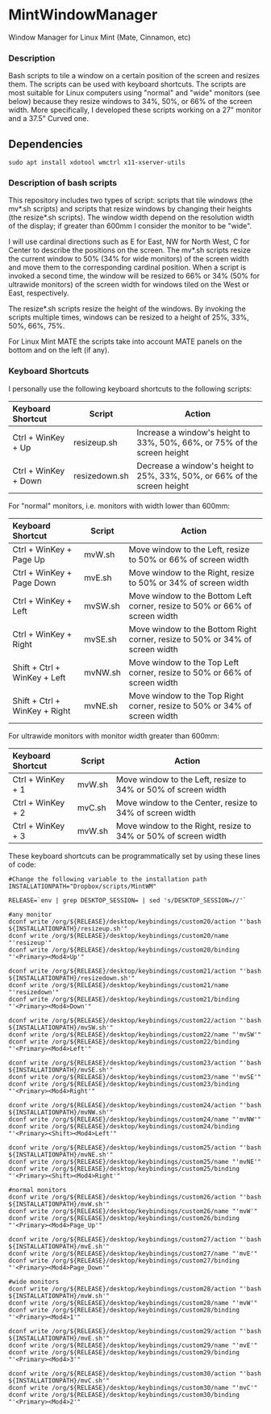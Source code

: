 # MintWindowManager
Window Manager for Linux Mint (Mate, Cinnamon, etc)

### Description
Bash scripts to tile a window on a certain position of the screen and resizes them. The scripts can be used with keyboard shortcuts. The scripts are most suitable for Linux computers using "normal" and "wide" monitors (see below) because they resize windows to 34%, 50%, or 66% of the screen width. More specifically, I developed these scripts working on a 27" monitor and a 37.5" Curved one.

## Dependencies
```sudo apt install xdotool wmctrl x11-xserver-utils```

### Description of bash scripts 
This repository includes two types of script: scripts that tile windows (the mv\*.sh scripts) and scripts that resize windows by changing their heights (the resize\*.sh scripts). The window width depend on the resolution width of the display; if greater than 600mm I consider the monitor to be "wide". 

I will use cardinal directions such as E for East, NW for North West, C for Center to describe the positions on the screen. The mv\*.sh scripts resize the current window to 50% (34% for wide monitors) of the screen width and move them to the corresponding cardinal position. When a script is invoked a second time, the window will be resized to 66% or 34% (50% for ultrawide monitors) of the screen width for windows tiled on the West or East, respectively. 

The resize\*.sh scripts resize the height of the windows. By invoking the scripts multiple times, windows can be resized to a height of 25%, 33%, 50%, 66%, 75%.

For Linux Mint MATE the scripts take into account MATE panels on the bottom and on the left (if any). 

### Keyboard Shortcuts
I personally use the following keyboard shortcuts to the following scripts: 

| Keyboard Shortcut | Script | Action |
| :-------- | -------- | -------|
| Ctrl + WinKey + Up | resizeup.sh | Increase a window's height to 33%, 50%, 66%, or 75% of the screen height |
| Ctrl + WinKey + Down | resizedown.sh | Decrease a window's height to 25%, 33%, 50%, or 66% of the screen height |

For "normal" monitors, i.e. monitors with width lower than 600mm:

| Keyboard Shortcut | Script | Action |
| :-------- | -------- | -------|
| Ctrl + WinKey + Page Up | mvW.sh | Move window to the Left, resize to 50% or 66% of screen width |
| Ctrl + WinKey + Page Down | mvE.sh | Move window to the Right, resize to 50% or 34% of screen width |
| Ctrl + WinKey + Left | mvSW.sh | Move window to the Bottom Left corner, resize to 50% or 66% of screen width |
| Ctrl + WinKey + Right | mvSE.sh | Move window to the Bottom Right corner, resize to 50% or 34% of screen width |
| Shift + Ctrl + WinKey + Left | mvNW.sh | Move window to the Top Left corner, resize to 50% or 66% of screen width |
| Shift + Ctrl + WinKey + Right | mvNE.sh | Move window to the Top Right corner, resize to 50% or 34% of screen width |

For ultrawide monitors with monitor width greater than 600mm: 

| Keyboard Shortcut | Script | Action |
| :-------- | -------- | -------|
| Ctrl + WinKey + 1 | mvW.sh | Move window to the Left, resize to 34% or 50% of screen width |
| Ctrl + WinKey + 2 | mvC.sh | Move window to the Center, resize to 34% of screen width |
| Ctrl + WinKey + 3 | mvW.sh | Move window to the Right, resize to 34% or 50% of screen width |

These keyboard shortcuts can be programmatically set by using these lines of code: 

```
#Change the following variable to the installation path
INSTALLATIONPATH="Dropbox/scripts/MintWM"

RELEASE=`env | grep DESKTOP_SESSION= | sed 's/DESKTOP_SESSION=//'`

#any monitor
dconf write /org/${RELEASE}/desktop/keybindings/custom20/action "'bash ${INSTALLATIONPATH}/resizeup.sh'"
dconf write /org/${RELEASE}/desktop/keybindings/custom20/name "'resizeup'"
dconf write /org/${RELEASE}/desktop/keybindings/custom20/binding "'<Primary><Mod4>Up'"

dconf write /org/${RELEASE}/desktop/keybindings/custom21/action "'bash ${INSTALLATIONPATH}/resizedown.sh'"
dconf write /org/${RELEASE}/desktop/keybindings/custom21/name "'resizedown'"
dconf write /org/${RELEASE}/desktop/keybindings/custom21/binding "'<Primary><Mod4>Down'"

dconf write /org/${RELEASE}/desktop/keybindings/custom22/action "'bash ${INSTALLATIONPATH}/mvSW.sh'"
dconf write /org/${RELEASE}/desktop/keybindings/custom22/name "'mvSW'"
dconf write /org/${RELEASE}/desktop/keybindings/custom22/binding "'<Primary><Mod4>Left'"

dconf write /org/${RELEASE}/desktop/keybindings/custom23/action "'bash ${INSTALLATIONPATH}/mvSE.sh'"
dconf write /org/${RELEASE}/desktop/keybindings/custom23/name "'mvSE'"
dconf write /org/${RELEASE}/desktop/keybindings/custom23/binding "'<Primary><Mod4>Right'"

dconf write /org/${RELEASE}/desktop/keybindings/custom24/action "'bash ${INSTALLATIONPATH}/mvNW.sh'"
dconf write /org/${RELEASE}/desktop/keybindings/custom24/name "'mvNW'"
dconf write /org/${RELEASE}/desktop/keybindings/custom24/binding "'<Primary><Shift><Mod4>Left'"

dconf write /org/${RELEASE}/desktop/keybindings/custom25/action "'bash ${INSTALLATIONPATH}/mvNE.sh'"
dconf write /org/${RELEASE}/desktop/keybindings/custom25/name "'mvNE'"
dconf write /org/${RELEASE}/desktop/keybindings/custom25/binding "'<Primary><Shift><Mod4>Right'"

#normal monitors
dconf write /org/${RELEASE}/desktop/keybindings/custom26/action "'bash ${INSTALLATIONPATH}/mvW.sh'"
dconf write /org/${RELEASE}/desktop/keybindings/custom26/name "'mvW'"
dconf write /org/${RELEASE}/desktop/keybindings/custom26/binding "'<Primary><Mod4>Page_Up'"

dconf write /org/${RELEASE}/desktop/keybindings/custom27/action "'bash ${INSTALLATIONPATH}/mvE.sh'"
dconf write /org/${RELEASE}/desktop/keybindings/custom27/name "'mvE'"
dconf write /org/${RELEASE}/desktop/keybindings/custom27/binding "'<Primary><Mod4>Page_Down'"

#wide monitors
dconf write /org/${RELEASE}/desktop/keybindings/custom28/action "'bash ${INSTALLATIONPATH}/mvW.sh'"
dconf write /org/${RELEASE}/desktop/keybindings/custom28/name "'mvW'"
dconf write /org/${RELEASE}/desktop/keybindings/custom28/binding "'<Primary><Mod4>1'"

dconf write /org/${RELEASE}/desktop/keybindings/custom29/action "'bash ${INSTALLATIONPATH}/mvE.sh'"
dconf write /org/${RELEASE}/desktop/keybindings/custom29/name "'mvE'"
dconf write /org/${RELEASE}/desktop/keybindings/custom29/binding "'<Primary><Mod4>3'"

dconf write /org/${RELEASE}/desktop/keybindings/custom30/action "'bash ${INSTALLATIONPATH}/mvC.sh'"
dconf write /org/${RELEASE}/desktop/keybindings/custom30/name "'mvC'"
dconf write /org/${RELEASE}/desktop/keybindings/custom30/binding "'<Primary><Mod4>2'"
```